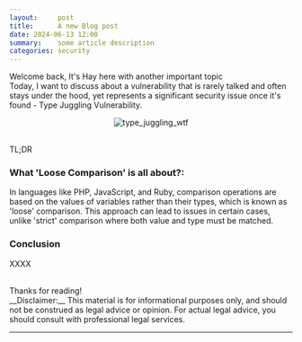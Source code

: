 ```yaml
---
layout:     post
title:      A new Blog post
date: 2024-06-13 12:00
summary:    some article description
categories: security
---
```


Welcome back, It's Hay here with another important topic
<br />
Today, I want to discuss about a vulnerability that is rarely talked and often stays under the hood, yet represents a significant security issue once it's found - Type Juggling Vulnerability.

<p align="center">
  <img src="{{ site.url }}/images/type_juggling_wtf.jpg" alt="type_juggling_wtf" />
</p>

<br />
TL;DR

### What 'Loose Comparison' is all about?:
In languages like PHP, JavaScript, and Ruby, comparison operations are based on the values of variables rather than their types, which is known as 'loose' comparison. This approach can lead to issues in certain cases, unlike 'strict' comparison where both value and type must be matched.

### Conclusion

XXXX

<br />
Thanks for reading!

<br />
__Disclaimer:__ This material is for informational purposes only, and should not be construed as legal advice or opinion. For actual legal advice, you should consult with professional legal services.

---

[^1]: [PHP Official Type Juggling Documentation](https://www.php.net/manual/en/language.types.type-juggling.php)
[^2]: [PHP Type Comparison Table](https://www.php.net/manual/en/types.comparisons.php)